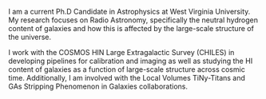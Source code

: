 I am a current Ph.D Candidate in Astrophysics at West Virginia University. My research focuses on Radio Astronomy, specifically the neutral hydrogen content of galaxies and how this is affected by the large-scale structure of the universe. 

I work with the COSMOS HIN Large Extragalactic Survey (CHILES) in developing pipelines for calibration and imaging as well as studying the HI content of galaxies as a function of large-scale structure across cosmic time. Additionally, I am involved with the Local Volumes TiNy-Titans and GAs Stripping Phenomenon in Galaxies collaborations.
